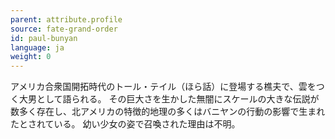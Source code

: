 ```yaml
---
parent: attribute.profile
source: fate-grand-order
id: paul-bunyan
language: ja
weight: 0
---
```


アメリカ合衆国開拓時代のトール・テイル（ほら話）に登場する樵夫で、雲をつく大男として語られる。
その巨大さを生かした無闇にスケールの大きな伝説が数多く存在し、北アメリカの特徴的地理の多くはバニヤンの行動の影響で生まれたとされている。
幼い少女の姿で召喚された理由は不明。
